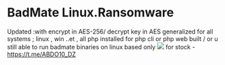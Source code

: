 # BadMate Linux.Ransomware
Updated :with encrypt in AES-256/ decrypt key in AES 
generalized for all systems ; linux , win ..et , all php installed for php cli or php web built 
/ or u still able to run badmate binaries on linux based only 
<img src="https://i.imgur.com/Qo6DoJY.png">
for stock - https://t.me/ABDO10_DZ
